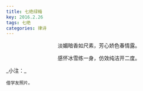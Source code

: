 ```yaml
---
title: 七绝绿梅
key: 2016.2.26
tags: 七绝
categories: 律诗
---
```


<p align="center">淡媚暗香如尺素，芳心娇色春情露。
</p>
<p align="center">感怀冰雪练一身，仿效纯洁开二度。
</p>
_小注：_

```
借学友照片。
```